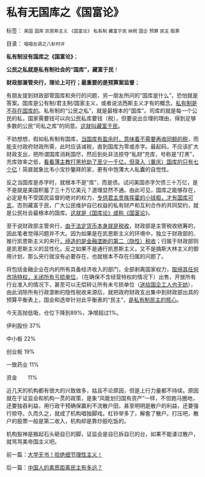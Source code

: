 # 私有无国库之《国富论》

标签： `美国` `国库` `凯恩斯主义` `《国富论》` `私有制` `藏富于民` `纳税` `国企` `预算` `民主` `股票` 

目录： `唱唱反调之八卦时评`

**私有制没有国库之《国富论》**；

**公民之私就是私有制社会的“国库”，藏富于民**！

**财政部兼管央行，理论上可行；最重要的是预算案监督**；

有朋友提到财政部管国库和央行的问题，另一朋友所问的“国库是什么”，恐怕就是答案。国库是公有制/君主制/国家主义，或者说法西斯主义才有的概念。[私有制是不存在国库的](../../../2012/7/21/国家是危机管理的工具，危机有不同的等级.md)。私有制的“公民之私”，就是最根本的“国库”。司库的就是每一个公民的私，国家需要钱可以向公民私库要钱（税），但要说出合理的理由，得到足够多数的公民“司私之库”的同意。[这就叫藏富于民](../../../2009/12/1/藏富于民才能富国强兵的经济原理.md)。

不妨想想，假如私有制有国库，[当国库有盈余时，意味着不需要再收同额的税](../../../2012/7/21/政府机能瘫痪的危机和解决方案.md)，而能支付政府财政所需，此时应该减税，直到国库为零或赤字。最起码，不应该扩大财政支出，把所谓国库消耗国尽，然后到处非法掠夺“私财”充库，号称是“打黑”，充库效率之低，[看看薄主教打黑抢劫了至少一千亿，但录入（重庆）国库的只有七个亿](../../../2012/8/21/君权神授的“消费者弱势”“客欺私店”.md)！简直就象比韦小宝抄鏊拜的家，更有中饱薄大人私囊的自觉性。

反之当国库是赤字时，就根本不是“库”，而是债。试问美国赤字欠债三十万亿，是不是就是美国积蓄了三十万亿美元？道理显然不通。由此可见，国库之能够存在，必定是有不受国民监督的绝对的权力，[专供君主贵族挥霍的小钱柜，才有国库可言](../../../2010/8/20/公私不分!税收民主化1500年弯路！.md)。否则藏富于民，广大公民维护自已权益的私有财产和互利合作的共同契约，就是公民社会最根本的国库。[这就是《国库论》或称《国富论](../../../2012/6/23/《国富论》的真正观点和马克思主义的根本错误.md)》。

至于说财政部主管央行，[由于法定货币本身就是税收](../../../2011/10/12/法定货币就是税收；凯恩斯主义相当于无限制加税.md)，财政部是主管税收统筹的，因此笔者觉得问题并不大。因为如果是在凯恩斯主义的环境中，独立于财政部的、推行凯恩斯主义的央行[，缔造的是金融垄断的第二（隐性）税收](../../../2012/7/25/如果不是私有制社会，金融业必定为权贵垄断.md)；归属于财政部则是凯恩斯主义的显性化。反之如果不是通行凯恩斯主义，又不是搞斯大林主义的御用计划，那么央行就没有必要存在，也就根本不存在归属的问题了。

将包括金融企业在内的所有具备经济收入的部门，全部剥离国家权力，[取缔其任何市场特权，关闭所有亏损单位](../../../2010/2/12/国企产权改革的两个步骤.md)，（在确保不含经营特权的情况下）出售，开放所有行业准入的情况下，甚至可以无偿转让所有未亏损单位（[送给国企工人也无妨](../../../2009/8/12/国企清理三阶段方案和冷处理过程.md)），由此消除所有行政垄断的隐性税收来源后，就把政府财政支出集中到财政部出具的预算平衡表上，国会和选举针对此平衡表的“民主”，[是私有制民主的核心](../../../2012/4/26/民主不是为了选举政府，议会的目的是审核税收.md)。

今天高抛低吸，仓位下降到89%，净增超过1%。

伊利股份 37%

中小板 22%

创业板 19%

一致药业 11%

资金　　11%

近几天的机构都有很大的兴致做多，姑且不论原因，但是上行力量都不持续。原因就在于证监会和机构一贯的政策，是象“风能划归国有资产”一样，不但跑马圈地，还要独吞利益，用行政干预确保赢利不流散户田，甚至明明是散户的利益，还要强行掠夺。久而久之，就成了机构唱独脚戏。杠铃举多了，解套了散户。打压吧，散户的股票一般是第二收入，机构却是靠炒股吃饭的。

机构股神是搬起石头砸自已的脚，证监会是自已拆自已的台，如果不能诿过散户，就骂骂美帝国主义吧。

前一篇：[大学无书！拒绝细节理性主义！](../../../2012/8/23/大学无书！拒绝细节理性主义！.md)

后一篇：[中国人的素质距离民主有多远？](../../../2012/8/24/中国人的素质距离民主有多远？.md)